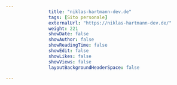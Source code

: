 ---
                title: "niklas-hartmann-dev.de"
                tags: [Sito personale]
                externalUrl: "https://niklas-hartmann-dev.de/"
                weight: 221
                showDate: false
                showAuthor: false
                showReadingTime: false
                showEdit: false
                showLikes: false
                showViews: false
                layoutBackgroundHeaderSpace: false
                ---

